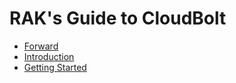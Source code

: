 # RAK's Guide to CloudBolt

* [Forward](forward.md)
* [Introduction](introduction.md)
* [Getting Started](c01_00_getting_started.md)



